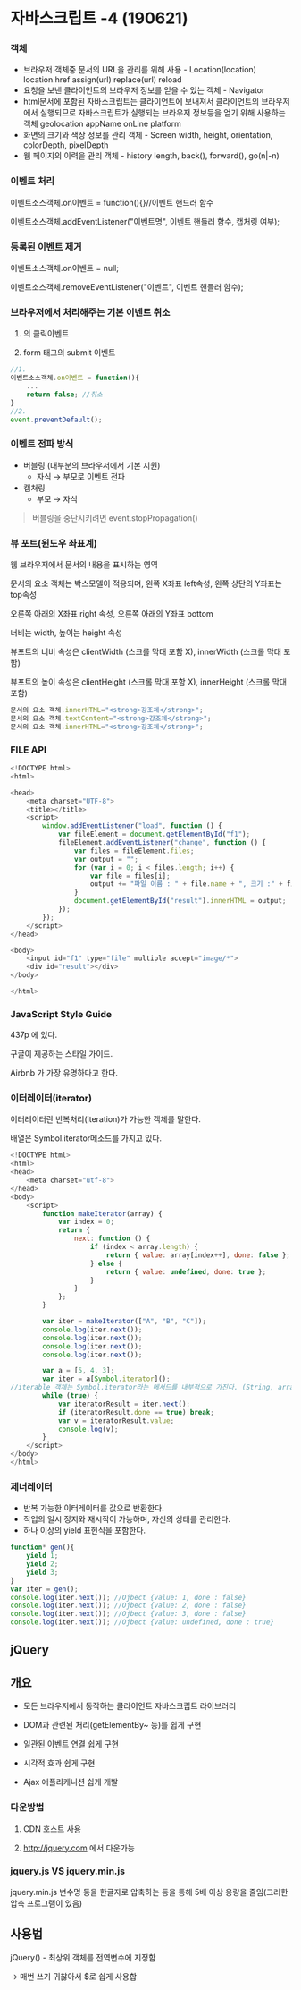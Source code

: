 # 자바스크립트 -4 (190621)

### 객체

- 브라우저 객체중  문서의 URL을 관리를 위해 사용 - Location(location)
location.href
assign(url)
replace(url)
reload
- 요청을 보낸 클라이언트의 브라우저 정보를 얻을 수 있는 객체 - Navigator
- html문서에 포함된 자바스크립트는 클라이언트에 보내져서 클라이언트의 브라우저에서 실행되므로 자바스크립트가 실행되는 브라우저 정보등을 얻기 위해 사용하는 객체
geolocation
appName
onLine
platform
- 화면의 크기와 색상 정보를 관리 객체 - Screen
width, height, orientation, colorDepth, pixelDepth
- 웹 페이지의 이력을 관리 객체 - history
length, back(), forward(), go(n|-n)



### 이벤트 처리

이벤트소스객체.on이벤트 = function(){}//이벤트 핸드러 함수

이벤트소스객체.addEventListener("이벤트명", 이벤트 핸들러 함수, 캡처링 여부); 



### 등록된 이벤트 제거

이벤트소스객체.on이벤트 = null;

이벤트소스객체.removeEventListener("이벤트", 이벤트 핸들러 함수);



### 브라우저에서 처리해주는 기본 이벤트 취소

1. <a href=""></a>의 클릭이벤트

2. form 태그의 submit 이벤트

```javascript
//1.
이벤트소스객체.on이벤트 = function(){
	...
	return false; //취소
}
//2.
event.preventDefault();
```



### 이벤트 전파 방식

- 버블링 (대부분의 브라우저에서 기본 지원) 
  - 자식 → 부모로 이벤트 전파
- 캡처링
  - 부모 → 자식

> 버블링을 중단시키려면  event.stopPropagation()



### 뷰 포트(윈도우 좌표계) 

웹 브라우저에서 문서의 내용을 표시하는 영역

문서의 요소 객체는 박스모델이 적용되며, 왼쪽 X좌표 left속성, 왼쪽 상단의 Y좌표는 top속성

오른쪽 아래의 X좌표 right 속성, 오른쪽 아래의 Y좌표 bottom

너비는 width, 높이는 height 속성



뷰포트의 너비 속성은 clientWidth (스크롤 막대 포함 X), innerWidth (스크롤 막대 포함)

뷰포트의 높이 속성은 clientHeight (스크롤 막대 포함 X), innerHeight (스크롤 막대 포함)

```javascript
문서의 요소 객체.innerHTML="<strong>강조체</strong>";
문서의 요소 객체.textContent="<strong>강조체</strong>";
문서의 요소 객체.innerHTML="<strong>강조체</strong>";
```



### FILE API

```javascript
<!DOCTYPE html>
<html>

<head>
    <meta charset="UTF-8">
    <title></title>
    <script>
        window.addEventListener("load", function () {
            var fileElement = document.getElementById("f1");
            fileElement.addEventListener("change", function () {
                var files = fileElement.files;
                var output = "";
                for (var i = 0; i < files.length; i++) {
                    var file = files[i];
                    output += "파일 이름 : " + file.name + ", 크기 :" + file.size + ", 타입:" + file.type + ", URN:" + file.urn + "\n";
                }
                document.getElementById("result").innerHTML = output;
            });
        });
    </script>
</head>

<body>
    <input id="f1" type="file" multiple accept="image/*">
    <div id="result"></div>
</body>

</html>
```



### JavaScript Style Guide

437p 에 있다.

구글이 제공하는 스타일 가이드.

Airbnb 가 가장 유명하다고 한다.





### 이터레이터(iterator)

이터레이터란 반복처리(iteration)가 가능한 객체를 말한다.

배열은 Symbol.iterator메소드를 가지고 있다.

```javascript
<!DOCTYPE html>
<html>
<head>
    <meta charset="utf-8">
</head>
<body>
    <script>
        function makeIterator(array) {
            var index = 0;
            return {
                next: function () {
                    if (index < array.length) {
                        return { value: array[index++], done: false };
                    } else {
                        return { value: undefined, done: true };
                    }
                }
            };
        }

        var iter = makeIterator(["A", "B", "C"]);
        console.log(iter.next());
        console.log(iter.next());
        console.log(iter.next());
        console.log(iter.next());

        var a = [5, 4, 3];
        var iter = a[Symbol.iterator](); 
//iterable 객체는 Symbol.iterator라는 메서드를 내부적으로 가진다. (String, array, map, set 등)
        while (true) {
            var iteratorResult = iter.next();
            if (iteratorResult.done == true) break;
            var v = iteratorResult.value;
            console.log(v);
        }
    </script>
</body>
</html>
```



### 제너레이터

- 반복 가능한 이터레이터를 값으로 반환한다.
- 작업의 일시 정지와 재시작이 가능하며, 자신의 상태를 관리한다.
- 하나 이상의 yield 표현식을 포함한다.

```javascript
function* gen(){
    yield 1;
    yield 2;
    yield 3;
}
var iter = gen();
console.log(iter.next()); //Ojbect {value: 1, done : false}
console.log(iter.next()); //Ojbect {value: 2, done : false}
console.log(iter.next()); //Ojbect {value: 3, done : false}
console.log(iter.next()); //Ojbect {value: undefined, done : true}
```





## jQuery

## 개요 

- 모든 브라우저에서 동작하는 클라이언트 자바스크립트 라이브러리

- DOM과 관련된 처리(getElementBy~ 등)를 쉽게 구현
- 일관된 이벤트 연결 쉽게 구현
- 시각적 효과 쉽게 구현
- Ajax 애플리케니션 쉽게 개발

### 다운방법

1. CDN 호스트 사용

2. http://jquery.com 에서 다운가능

### jquery.js VS jquery.min.js

jquery.min.js 변수명 등을 한글자로 압축하는 등을 통해 5배 이상 용량을 줄임(그러한 압축 프로그램이 있음)



## 사용법

jQuery() - 최상위 객체를 전역변수에 지정함

→ 매번 쓰기 귀찮아서 $로 쉽게 사용합





